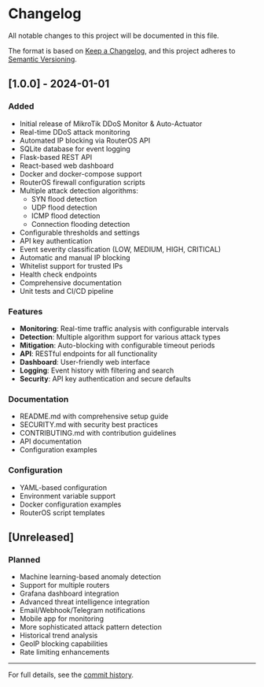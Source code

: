 # Changelog

All notable changes to this project will be documented in this file.

The format is based on [Keep a Changelog](https://keepachangelog.com/en/1.0.0/),
and this project adheres to [Semantic Versioning](https://semver.org/spec/v2.0.0.html).

## [1.0.0] - 2024-01-01

### Added
- Initial release of MikroTik DDoS Monitor & Auto-Actuator
- Real-time DDoS attack monitoring
- Automated IP blocking via RouterOS API
- SQLite database for event logging
- Flask-based REST API
- React-based web dashboard
- Docker and docker-compose support
- RouterOS firewall configuration scripts
- Multiple attack detection algorithms:
  - SYN flood detection
  - UDP flood detection
  - ICMP flood detection
  - Connection flooding detection
- Configurable thresholds and settings
- API key authentication
- Event severity classification (LOW, MEDIUM, HIGH, CRITICAL)
- Automatic and manual IP blocking
- Whitelist support for trusted IPs
- Health check endpoints
- Comprehensive documentation
- Unit tests and CI/CD pipeline

### Features
- **Monitoring**: Real-time traffic analysis with configurable intervals
- **Detection**: Multiple algorithm support for various attack types
- **Mitigation**: Auto-blocking with configurable timeout periods
- **API**: RESTful endpoints for all functionality
- **Dashboard**: User-friendly web interface
- **Logging**: Event history with filtering and search
- **Security**: API key authentication and secure defaults

### Documentation
- README.md with comprehensive setup guide
- SECURITY.md with security best practices
- CONTRIBUTING.md with contribution guidelines
- API documentation
- Configuration examples

### Configuration
- YAML-based configuration
- Environment variable support
- Docker configuration examples
- RouterOS script templates

## [Unreleased]

### Planned
- Machine learning-based anomaly detection
- Support for multiple routers
- Grafana dashboard integration
- Advanced threat intelligence integration
- Email/Webhook/Telegram notifications
- Mobile app for monitoring
- More sophisticated attack pattern detection
- Historical trend analysis
- GeoIP blocking capabilities
- Rate limiting enhancements

---

For full details, see the [commit history](https://github.com/fahim8401/DDDOS-MITIGATION-MIKROTIK/commits/main).
